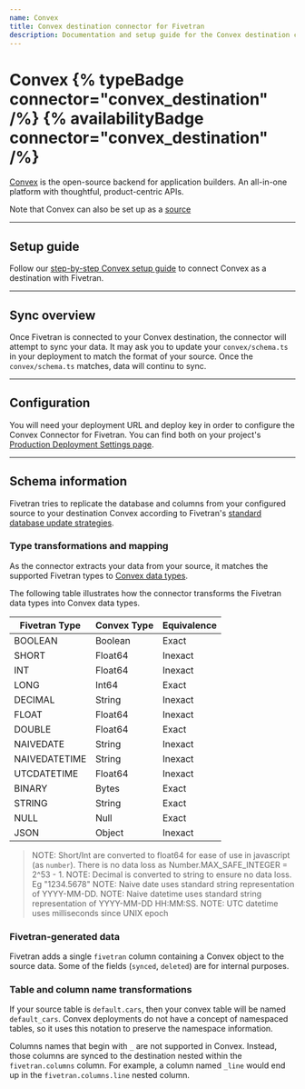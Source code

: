 ```yaml
---
name: Convex
title: Convex destination connector for Fivetran
description: Documentation and setup guide for the Convex destination connector for Fivetran
---
```


# Convex {% typeBadge connector="convex_destination" /%} {% availabilityBadge connector="convex_destination" /%}

[Convex](https://convex.dev) is the open-source backend for application builders.
An all-in-one platform with thoughtful, product-centric APIs.

Note that Convex can also be set up as a [source](/docs/databases/convex)

---

## Setup guide

Follow our [step-by-step Convex setup guide](/docs/destinations/convex_destination/setup-guide) to connect Convex as a destination with Fivetran.

---

## Sync overview

Once Fivetran is connected to your Convex destination, the connector will attempt to sync your data.
It may ask you to update your `convex/schema.ts` in your deployment to match the format of your source.
Once the `convex/schema.ts` matches, data will continu to sync.

---

## Configuration

You will need your deployment URL and deploy key in order to configure the Convex Connector for Fivetran. You can find both on your project's [Production Deployment Settings page](https://docs.convex.dev/dashboard/deployments/deployment-settings).

---

## Schema information

Fivetran tries to replicate the database and columns from your configured source to your destination Convex according to Fivetran's [standard database update strategies](/docs/databases#transformationandmappingoverview).

### Type transformations and mapping

As the connector extracts your data from your source, it matches the supported Fivetran types to [Convex data types](https://docs.convex.dev/database/types).

The following table illustrates how the connector transforms the Fivetran data types into Convex data types.

| Fivetran Type | Convex Type | Equivalence |
| ------------- | ----------- | ----------- |
| BOOLEAN       | Boolean     | Exact       |
| SHORT         | Float64     | Inexact     |
| INT           | Float64     | Inexact     |
| LONG          | Int64       | Exact       |
| DECIMAL       | String      | Inexact     |
| FLOAT         | Float64     | Inexact     |
| DOUBLE        | Float64     | Exact       |
| NAIVEDATE     | String      | Inexact     |
| NAIVEDATETIME | String      | Inexact     |
| UTCDATETIME   | Float64     | Inexact     |
| BINARY        | Bytes       | Exact       |
| STRING        | String      | Exact       |
| NULL          | Null        | Exact       |
| JSON          | Object      | Inexact     |

> NOTE: Short/Int are converted to float64 for ease of use in javascript (as `number`). There is no data loss as Number.MAX_SAFE_INTEGER = 2^53 - 1.
> NOTE: Decimal is converted to string to ensure no data loss. Eg "1234.5678"
> NOTE: Naive date uses standard string representation of YYYY-MM-DD.
> NOTE: Naive datetime uses standard string representation of YYYY-MM-DD HH:MM:SS.
> NOTE: UTC datetime uses milliseconds since UNIX epoch

### Fivetran-generated data

Fivetran adds a single `fivetran` column containing a Convex object to the source data.
Some of the fields (`synced`, `deleted`) are for internal purposes.

### Table and column name transformations

If your source table is `default.cars`, then your convex table will be named `default_cars`.
Convex deployments do not have a concept of namespaced tables, so it uses this notation to preserve
the namespace information.

Columns names that begin with `_` are not supported in Convex. Instead, those columns are synced to the
destination nested within the `fivetran.columns` column. For example, a column named `_line` would end up in the `fivetran.columns.line` nested column.
